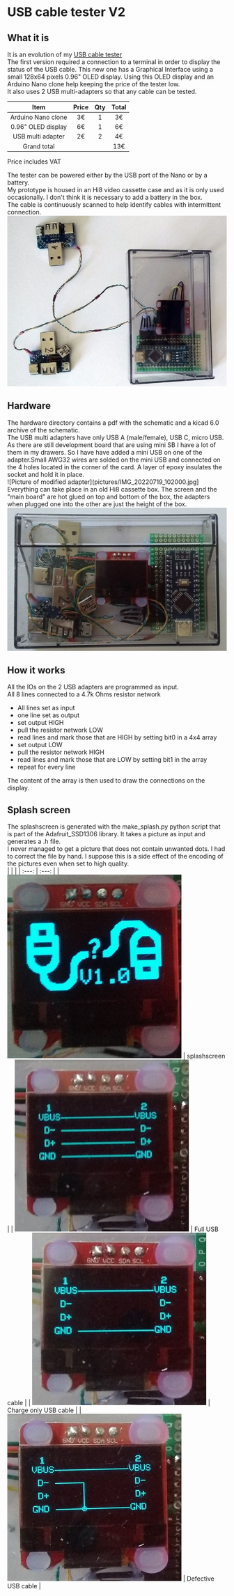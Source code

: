 # USB cable tester V2

## What it is
It is an evolution of my [USB cable tester](https://github.com/fdufnews/USB_cable_tester)  
The first version required a connection to a terminal in order to display the status of the USB cable. This new one has a Graphical Interface using a small 128x64 pixels 0.96" OLED display. Using this OLED display and an Arduino Nano clone help keeping the price of the tester low.  
It also uses 2 USB multi-adapters so that any cable can be tested.  

| Item | Price | Qty | Total |
| :---: | :---: | :---: | :---: |
| Arduino Nano clone | 3€ | 1 | 3€ |
| 0.96" OLED display | 6€ | 1 | 6€ |
| USB multi adapter | 2€ | 2 | 4€ |
| Grand total | | | 13€ |

Price includes VAT  

The tester can be powered either by the USB port of the Nano or by a battery.   
My prototype is housed in an Hi8 video cassette case and as it is only used occasionally. I don't think it is necessary to add a battery in the box.  
The cable is continuously scanned to help identify cables with intermittent connection.  
![Prototype](pictures/IMG_20220719_094122.jpg)

## Hardware
The hardware directory contains a pdf with the schematic and a kicad 6.0 archive of the schematic.  
The USB multi adapters have only USB A (male/female), USB C, micro USB. As there are still development board that are using mini SB I have a lot of them in my drawers. So I have have added a mini USB on one of the adapter.Small AWG32 wires are solded on the mini USB and connected on the 4 holes located in the corner of the card. A layer of epoxy insulates the socket and hold it in place.  
![Picture of modified adapter](pictures/IMG_20220719_102000.jpg]
Everything can take place in an old Hi8 cassette box. The screen and the "main board" are hot glued on top and bottom of the box, the adapters when plugged one into the other are just the height of the box.
![picture of the closed box](pictures/IMG_20220719_110425.jpg)

## How it works
All the IOs on the 2 USB adapters are programmed as input.  
All 8 lines connected to a 4.7k Ohms resistor network  
 
 - All lines set as input
 - one line set as output
 - set output HIGH
 - pull the resistor network LOW
 - read lines and mark those that are HIGH by setting bit0 in a 4x4 array
 - set output LOW
 - pull the resistor network HIGH
 - read lines and mark those that are LOW by setting bit1 in the array
 - repeat for every line

The content of the array is then used to draw the connections on the display.

## Splash screen
The splashscreen is generated with the make_splash.py python script that is part of the Adafruit_SSD1306 library. It takes a picture as input and generates a .h file.  
I never managed to get a picture that does not contain unwanted dots. I had to correct the file by hand. I suppose this is a side effect of the encoding of the pictures even when set to high quality.  
|    |   |
| :---: | :---: |
| ![Picture of the Splashscreen](pictures/IMG_20220719_110228.jpg) | splashscreen |
| ![Picture of display with Full USB cable connected](pictures/IMG_20220719_094245.jpg) | Full USB cable |
| ![Picture of display with Charge only USB cable connected](pictures/IMG_20220719_094304.jpg) | Charge only USB cable |
| ![Picture of display with Defective cable connected](pictures/IMG_20220719_094420.jpg) | Defective USB cable |

